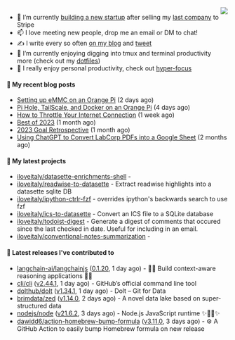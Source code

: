 <img align="right" src="https://github-readme-stats.vercel.app/api?username=iloveitaly&show_icons=true&text_color=718096&hide_title=true"/>

- 🔭 I’m currently [building a new startup](https://mikebian.co/bye-stripe-on-to-the-next-adventure/) after selling my [last company](https://suitesync.io) to Stripe
- 📫 I love meeting new people, drop me an email or DM to chat!
- ✍️ I write every so often [on my blog](http://mikebian.co/) and [tweet](https://twitter.com/mike_bianco)
- 🌱 I’m currently enjoying digging into tmux and terminal productivity more (check out my [dotfiles](https://github.com/iloveitaly/dotfiles))
- 💬 I really enjoy personal productivity, check out [hyper-focus](https://github.com/iloveitaly/hyper-focus)

#### 📜 My recent blog posts


- [Setting up eMMC on an Orange Pi](https://mikebian.co/setting-up-emmc-on-an-orange-pi/) (2 days ago)
- [Pi Hole, TailScale, and Docker on an Orange Pi](https://mikebian.co/pi-hole-tailscale-and-docker-on-an-orange-pi/) (4 days ago)
- [How to Throttle Your Internet Connection](https://mikebian.co/how-to-throttle-your-internet-connection/) (1 week ago)
- [Best of 2023](https://mikebian.co/best-of-2023/) (1 month ago)
- [2023 Goal Retrospective](https://mikebian.co/2023-goal-retrospective/) (1 month ago)
- [Using ChatGPT to Convert LabCorp PDFs into a Google Sheet](https://mikebian.co/using-chatgpt-to-convert-labcorp-pdfs-into-a-google-sheet/) (2 months ago)

#### 🌱 My latest projects


- [iloveitaly/datasette-enrichments-shell](https://github.com/iloveitaly/datasette-enrichments-shell) - 
- [iloveitaly/readwise-to-datasette](https://github.com/iloveitaly/readwise-to-datasette) - Extract readwise highlights into a datasette sqlite DB
- [iloveitaly/ipython-ctrlr-fzf](https://github.com/iloveitaly/ipython-ctrlr-fzf) - overrides ipython&#39;s backwards search to use fzf
- [iloveitaly/ics-to-datasette](https://github.com/iloveitaly/ics-to-datasette) - Convert an ICS file to a SQLite database
- [iloveitaly/todoist-digest](https://github.com/iloveitaly/todoist-digest) - Generate a digest of comments that occured since the last checked in date. Useful for including in an email.
- [iloveitaly/conventional-notes-summarization](https://github.com/iloveitaly/conventional-notes-summarization) - 

#### 🔭 Latest releases I've contributed to


- [langchain-ai/langchainjs](https://github.com/langchain-ai/langchainjs) ([0.1.20](https://github.com/langchain-ai/langchainjs/releases/tag/0.1.20), 1 day ago) - 🦜🔗 Build context-aware reasoning applications 🦜🔗
- [cli/cli](https://github.com/cli/cli) ([v2.44.1](https://github.com/cli/cli/releases/tag/v2.44.1), 1 day ago) - GitHub’s official command line tool
- [dolthub/dolt](https://github.com/dolthub/dolt) ([v1.34.1](https://github.com/dolthub/dolt/releases/tag/v1.34.1), 1 day ago) - Dolt – Git for Data
- [brimdata/zed](https://github.com/brimdata/zed) ([v1.14.0](https://github.com/brimdata/zed/releases/tag/v1.14.0), 2 days ago) - A novel data lake based on super-structured data
- [nodejs/node](https://github.com/nodejs/node) ([v21.6.2](https://github.com/nodejs/node/releases/tag/v21.6.2), 3 days ago) - Node.js JavaScript runtime ✨🐢🚀✨
- [dawidd6/action-homebrew-bump-formula](https://github.com/dawidd6/action-homebrew-bump-formula) ([v3.11.0](https://github.com/dawidd6/action-homebrew-bump-formula/releases/tag/v3.11.0), 3 days ago) - :gear: A GitHub Action to easily bump Homebrew formula on new release
